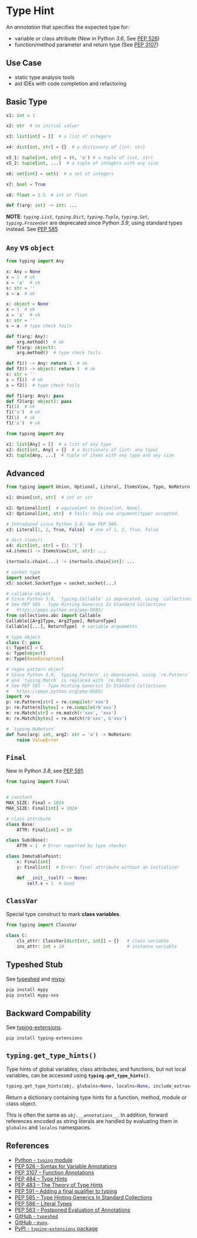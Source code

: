 # Type Hint

An *annotation* that specifies the expected type for:

- variable or class attribute
(New in Python *3.6*,
See [PEP 526](https://peps.python.org/pep-0526/ "PEP 526 - Syntax for Variable Annotations"))
- function/method parameter and return type
(See [PEP 3107](https://peps.python.org/pep-3107/ "PEP 3107 - Function Annotations"))

## Use Case

- static type analysis tools
- aid IDEs with code completion and refactoring

## Basic Type

```python
x1: int = 1

x2: str  # no initial value!

x3: list[int] = []  # a list of integers

x4: dict[int, str] = {}  # a dictionary of {int: str}

x5_1: tuple[int, str] = (0, 'a') # a tuple of (int, str)
x5_2: tuple[int, ...]  # a tuple of integers with any size

x6: set[int] = set()  # a set of integers

x7: bool = True

x8: float = 1.5  # int or float

def f(arg: int) -> int: ...
```

**NOTE**: *`typing.List`*, *`typing.Dict`*, *`typing.Tuple`*, *`typing.Set`*, *`typing.FrozenSet`*
are deprecated since Python *3.9*, using standard types instead.
See [PEP 585](https://peps.python.org/pep-0585/ "PEP 585 - Type Hinting Generics In Standard Collections")

## `Any` vs `object`

```python
from typing import Any

x: Any = None
x = 1  # ok
x = 'a'  # ok
s: str = ''
s = a  # ok

x: object = None
x = 1  # ok
x = 'a'  # ok
s: str = ''
s = a  # type check fails

def f(arg: Any):
    arg.method()  # ok
def f(arg: object):
    arg.method()  # type check fails

def f1() -> Any: return 1  # ok
def f2() -> object: return 1  # ok
s: str = ''
s = f1()  # ok
s = f2()  # type check fails

def f1(arg: Any): pass
def f2(arg: object): pass
f1(1)  # ok
f1('s')  # ok
f2(1)  # ok
f1('s')  # ok
```

```python
from typing import Any

x1: list[Any] = []  # a list of any type
x2: dict[int, Any] = {}  # a dictionary of {int: any type}
x3: tuple[Any, ...]  # tuple of items with any type and any size
```

## Advanced

```python
from typing import Union, Optional, Literal, ItemsView, Type, NoReturn

x1: Union[int, str]  # int or str

x2: Optional[int]  # equivalent to Union[int, None].
x2: Optional[int, str]  # fails: Only one argument(type) accepted.

# Introduced since Python 3.8, See PEP 586.
x3: Literal[1, 2, True, False]  # one of 1, 2, True, False

# dict.items()
x4: dict[int, str] = {1: '1'}
x4.items() -> ItemsView[int, str]: ...

itertools.chain(...) -> itertools.chain[int]: ...

# socket type
import socket
x5: socket.SocketType = socket.socket(...)

# callable object
# Since Python 3.9, `typing.Callable` is deprecated, using `collections.abc.Callable` instead.
# See PEP 585 - Type Hinting Generics In Standard Collections
#   https://peps.python.org/pep-0585/
from collections.abc import Callable
Callable[[Arg1Type, Arg2Type], ReturnType]
Callable[[...], ReturnType]  # variable arguements

# type object
class C: pass
c: Type[C] = C
o: Type[object]
e: Type[BaseException]

# regex pattern object
# Since Python 3.9, `typing.Pattern` is deprecated, using `re.Pattern` instead,
# and `typing.Match` is replaced with `re.Match`.
# See PEP 585 - Type Hinting Generics In Standard Collections
#   https://peps.python.org/pep-0585/
import re
p: re.Pattern[str] = re.compile(r'xxx')
p: re.Pattern[bytes] = re.compile(rb'xxx')
m: re.Match[str] = re.match(r'xxx', 'xxx')
m: re.Match[bytes] = re.match(rb'xxx', b'xxx')

# `typing.NoReturn`
def func(arg: int, arg2: str = 'a') -> NoReturn:
    raise ValueError
```

## `Final`

New in Python *3.8*,
see [PEP 591](https://peps.python.org/pep-0591/ "PEP 591 - Adding a final qualifier to typing").

```python
from typing import Final


# constant
MAX_SIZE: Final = 1024
MAX_SIZE: Final[int] = 1024

# class attribute
class Base:
    ATTR: Final[int] = 10

class Sub(Base):
    ATTR = 1  # Error reported by type checker

class ImmutablePoint:
    x: Final[int]
    y: Final[int]  # Error: final attribute without an initializer

    def __init__(self) -> None:
        self.x = 1  # Good
```

## `ClassVar`

Special type construct to mark **class variables**.

```python
from typing import ClassVar

class C:
    cls_attr: ClassVar[dict[str, int]] = {}   # class variable
    ins_attr: int = 10                        # instance variable
```

## Typeshed Stub

See [typeshed](https://github.com/python/typeshed) and [mypy](https://github.com/python/mypy).

```bash
pip install mypy
pip install mypy-xxx
```

## Backward Compability

See [typing-extensions](https://pypi.org/project/typing-extensions/ "PyPI - typing-extensions").

```bash
pip install typing-extensions
```

## `typing.get_type_hints()`

Type hints of global variables, class attributes, and functions, but not local variables,
can be accessed using **`typing.get_type_hints()`**.

```python
typing.get_type_hints(obj, globalns=None, localns=None, include_extras=False) -> dict
```

Return a dictionary containing type hints for a function, method, module or class object.

This is often the same as *`obj.__annotations__`*.
In addition, forward references encoded as string literals
are handled by evaluating them in `globalns` and `localns` namespaces.

## References

- [Python - `typing` module](https://docs.python.org/3/library/typing.html)
- [PEP 526 - Syntax for Variable Annotations](https://peps.python.org/pep-0526/)
- [PEP 3107 – Function Annotations](https://peps.python.org/pep-3107/)
- [PEP 484 – Type Hints](https://peps.python.org/pep-0484/)
- [PEP 483 – The Theory of Type Hints](https://peps.python.org/pep-0483/)
- [PEP 591 – Adding a final qualifier to typing](https://peps.python.org/pep-0591/)
- [PEP 585 – Type Hinting Generics In Standard Collections](https://peps.python.org/pep-0585/)
- [PEP 586 – Literal Types](https://peps.python.org/pep-0586/)
- [PEP 563 – Postponed Evaluation of Annotations](https://peps.python.org/pep-0563/)
- [GitHub - `typeshed`](https://github.com/python/typeshed)
- [GitHub - `mypy`](https://github.com/python/mypy).
- [PyPI - `typing-extensions` package](https://pypi.org/project/typing-extensions/)
